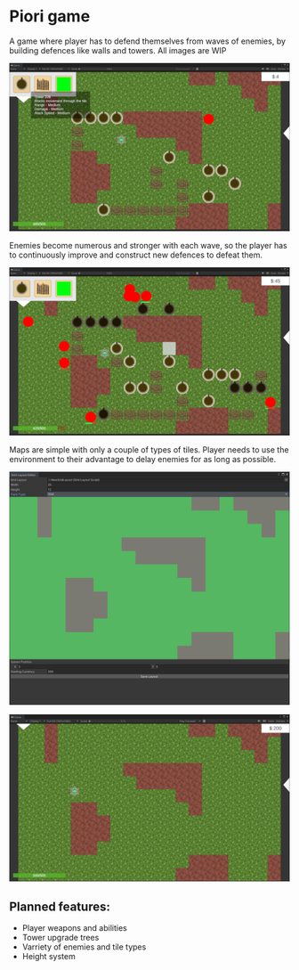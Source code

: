 # Piori game

A game where player has to defend themselves from waves of enemies, by building defences like walls and towers. All images are WIP

![game screenshot](https://github.com/AbexCorp/Piori/blob/main/readme/game1.png?raw=true)

Enemies become numerous and stronger with each wave, so the player has to continuously improve and construct new defences to defeat them.

![game screenshot](https://github.com/AbexCorp/Piori/blob/main/readme/game2.png?raw=true)

Maps are simple with only a couple of types of tiles. Player needs to use the environment to their advantage to delay enemies for as long as possible.

![map editor](https://github.com/AbexCorp/Piori/blob/main/readme/editor.png?raw=true)

![map screenshot](https://github.com/AbexCorp/Piori/blob/main/readme/map.png?raw=true)

## Planned features:

- Player weapons and abilities
- Tower upgrade trees
- Varriety of enemies and tile types
- Height system
